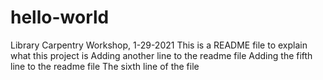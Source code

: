 # hello-world
Library Carpentry Workshop, 1-29-2021
This is a README file to explain what this project is
Adding another line to the readme file
Adding the fifth line to the readme file
The sixth line of the file
